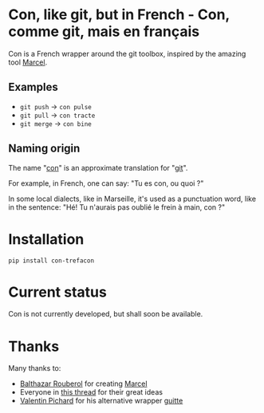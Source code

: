 # Con, like git, but in French - Con, comme git, mais en français

Con is a French wrapper around the git toolbox, inspired by the amazing tool [Marcel](https://github.com/brouberol/marcel).

## Examples

* ``git push`` → ``con pulse``
* ``git pull`` → ``con tracte``
* ``git merge`` → ``con bine``

## Naming origin

The name "[con](https://www.wordreference.com/enfr/git)" is an approximate translation for "[git](https://en.wiktionary.org/wiki/git#Translations)".

For example, in French, one can say: "Tu es con, ou quoi ?"

In some local dialects, like in Marseille, it's used as a punctuation word, like in the sentence:
"Hé! Tu n'aurais pas oublié le frein à main, con ?"

# Installation

```shell
pip install con-trefacon
```

# Current status

Con is not currently developed, but shall soon be available.

# Thanks

Many thanks to:

- [Balthazar Rouberol](https://github.com/brouberol) for creating [Marcel](https://github.com/brouberol/marcel)
- Everyone in [this thread](https://github.com/moby/moby/issues/19396) for their great ideas
- [Valentin Pichard](https://github.com/w3st3ry) for his alternative wrapper [guitte](https://github.com/w3st3ry/guitte)

